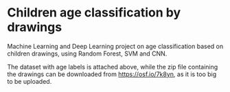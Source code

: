 # Children age classification by drawings

Machine Learning and Deep Learning project on age classification based on children drawings, using Random Forest, SVM and CNN.

The dataset with age labels is attached above, while the zip file containing the drawings can be downloaded from https://osf.io/7k8yn, as it is too big to be uploaded.
